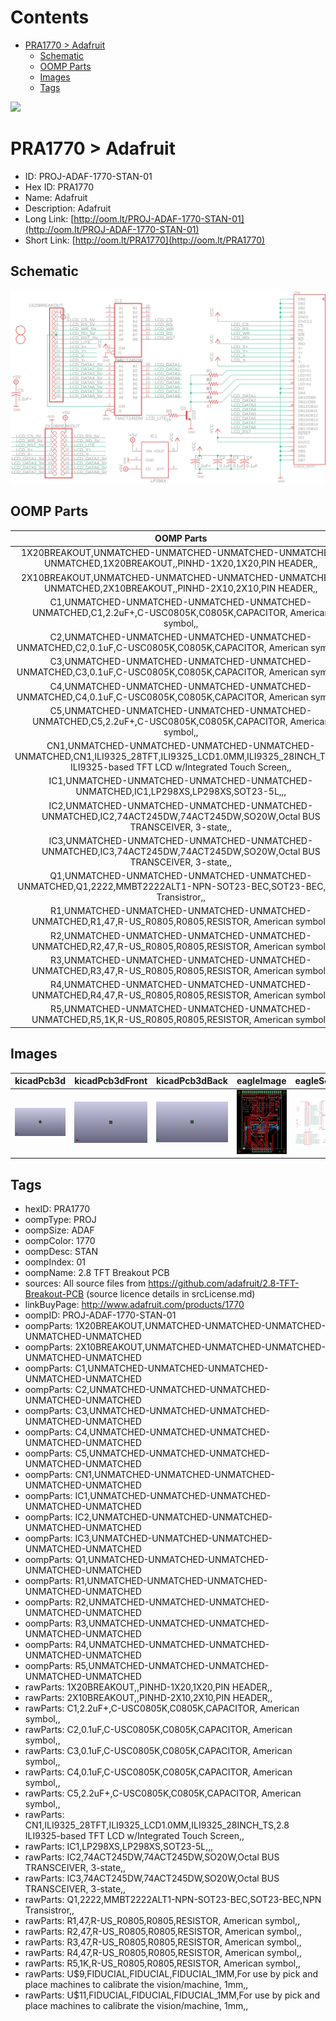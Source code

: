 



Contents
========

* [PRA1770 > Adafruit](#pra1770--adafruit)
	* [Schematic](#schematic)
	* [OOMP Parts](#oomp-parts)
	* [Images](#images)
	* [Tags](#tags)
  
![][im]
# PRA1770 > Adafruit

- ID: PROJ-ADAF-1770-STAN-01
- Hex ID: PRA1770
- Name: Adafruit
- Description: Adafruit
- Long Link: [http://oom.lt/PROJ-ADAF-1770-STAN-01](http://oom.lt/PROJ-ADAF-1770-STAN-01)
- Short Link: [http://oom.lt/PRA1770](http://oom.lt/PRA1770)

## Schematic
  
[![schem](eagleSchemImage.png)](eagleSchemImage.png)
## OOMP Parts
  

|OOMP Parts|
| :---: |
|1X20BREAKOUT,UNMATCHED-UNMATCHED-UNMATCHED-UNMATCHED-UNMATCHED,1X20BREAKOUT,,PINHD-1X20,1X20,PIN HEADER,,|
|2X10BREAKOUT,UNMATCHED-UNMATCHED-UNMATCHED-UNMATCHED-UNMATCHED,2X10BREAKOUT,,PINHD-2X10,2X10,PIN HEADER,,|
|C1,UNMATCHED-UNMATCHED-UNMATCHED-UNMATCHED-UNMATCHED,C1,2.2uF+,C-USC0805K,C0805K,CAPACITOR, American symbol,,|
|C2,UNMATCHED-UNMATCHED-UNMATCHED-UNMATCHED-UNMATCHED,C2,0.1uF,C-USC0805K,C0805K,CAPACITOR, American symbol,,|
|C3,UNMATCHED-UNMATCHED-UNMATCHED-UNMATCHED-UNMATCHED,C3,0.1uF,C-USC0805K,C0805K,CAPACITOR, American symbol,,|
|C4,UNMATCHED-UNMATCHED-UNMATCHED-UNMATCHED-UNMATCHED,C4,0.1uF,C-USC0805K,C0805K,CAPACITOR, American symbol,,|
|C5,UNMATCHED-UNMATCHED-UNMATCHED-UNMATCHED-UNMATCHED,C5,2.2uF+,C-USC0805K,C0805K,CAPACITOR, American symbol,,|
|CN1,UNMATCHED-UNMATCHED-UNMATCHED-UNMATCHED-UNMATCHED,CN1,ILI9325_28TFT,ILI9325_LCD1.0MM,ILI9325_28INCH_TS,2.8 ILI9325-based TFT LCD w/Integrated Touch Screen,,|
|IC1,UNMATCHED-UNMATCHED-UNMATCHED-UNMATCHED-UNMATCHED,IC1,LP298XS,LP298XS,SOT23-5L,,,|
|IC2,UNMATCHED-UNMATCHED-UNMATCHED-UNMATCHED-UNMATCHED,IC2,74ACT245DW,74ACT245DW,SO20W,Octal BUS TRANSCEIVER, 3-state,,|
|IC3,UNMATCHED-UNMATCHED-UNMATCHED-UNMATCHED-UNMATCHED,IC3,74ACT245DW,74ACT245DW,SO20W,Octal BUS TRANSCEIVER, 3-state,,|
|Q1,UNMATCHED-UNMATCHED-UNMATCHED-UNMATCHED-UNMATCHED,Q1,2222,MMBT2222ALT1-NPN-SOT23-BEC,SOT23-BEC,NPN Transistror,,|
|R1,UNMATCHED-UNMATCHED-UNMATCHED-UNMATCHED-UNMATCHED,R1,47,R-US_R0805,R0805,RESISTOR, American symbol,,|
|R2,UNMATCHED-UNMATCHED-UNMATCHED-UNMATCHED-UNMATCHED,R2,47,R-US_R0805,R0805,RESISTOR, American symbol,,|
|R3,UNMATCHED-UNMATCHED-UNMATCHED-UNMATCHED-UNMATCHED,R3,47,R-US_R0805,R0805,RESISTOR, American symbol,,|
|R4,UNMATCHED-UNMATCHED-UNMATCHED-UNMATCHED-UNMATCHED,R4,47,R-US_R0805,R0805,RESISTOR, American symbol,,|
|R5,UNMATCHED-UNMATCHED-UNMATCHED-UNMATCHED-UNMATCHED,R5,1K,R-US_R0805,R0805,RESISTOR, American symbol,,|

## Images
  
  

|kicadPcb3d|kicadPcb3dFront|kicadPcb3dBack|eagleImage|eagleSchemImage|
| :---: | :---: | :---: | :---: | :---: |
|[![kicadPcb3d](kicadPcb3d_140.png)](kicadPcb3d.png)|[![kicadPcb3dFront](kicadPcb3dFront_140.png)](kicadPcb3dFront.png)|[![kicadPcb3dBack](kicadPcb3dBack_140.png)](kicadPcb3dBack.png)|[![eagleImage](eagleImage_140.png)](eagleImage.png)|[![eagleSchemImage](eagleSchemImage_140.png)](eagleSchemImage.png)|

## Tags

- hexID: PRA1770
- oompType: PROJ
- oompSize: ADAF
- oompColor: 1770
- oompDesc: STAN
- oompIndex: 01
- oompName: 2.8 TFT Breakout PCB
- sources: All source files from https://github.com/adafruit/2.8-TFT-Breakout-PCB (source licence details in srcLicense.md)
- linkBuyPage: http://www.adafruit.com/products/1770
- oompID: PROJ-ADAF-1770-STAN-01
- oompParts: 1X20BREAKOUT,UNMATCHED-UNMATCHED-UNMATCHED-UNMATCHED-UNMATCHED
- oompParts: 2X10BREAKOUT,UNMATCHED-UNMATCHED-UNMATCHED-UNMATCHED-UNMATCHED
- oompParts: C1,UNMATCHED-UNMATCHED-UNMATCHED-UNMATCHED-UNMATCHED
- oompParts: C2,UNMATCHED-UNMATCHED-UNMATCHED-UNMATCHED-UNMATCHED
- oompParts: C3,UNMATCHED-UNMATCHED-UNMATCHED-UNMATCHED-UNMATCHED
- oompParts: C4,UNMATCHED-UNMATCHED-UNMATCHED-UNMATCHED-UNMATCHED
- oompParts: C5,UNMATCHED-UNMATCHED-UNMATCHED-UNMATCHED-UNMATCHED
- oompParts: CN1,UNMATCHED-UNMATCHED-UNMATCHED-UNMATCHED-UNMATCHED
- oompParts: IC1,UNMATCHED-UNMATCHED-UNMATCHED-UNMATCHED-UNMATCHED
- oompParts: IC2,UNMATCHED-UNMATCHED-UNMATCHED-UNMATCHED-UNMATCHED
- oompParts: IC3,UNMATCHED-UNMATCHED-UNMATCHED-UNMATCHED-UNMATCHED
- oompParts: Q1,UNMATCHED-UNMATCHED-UNMATCHED-UNMATCHED-UNMATCHED
- oompParts: R1,UNMATCHED-UNMATCHED-UNMATCHED-UNMATCHED-UNMATCHED
- oompParts: R2,UNMATCHED-UNMATCHED-UNMATCHED-UNMATCHED-UNMATCHED
- oompParts: R3,UNMATCHED-UNMATCHED-UNMATCHED-UNMATCHED-UNMATCHED
- oompParts: R4,UNMATCHED-UNMATCHED-UNMATCHED-UNMATCHED-UNMATCHED
- oompParts: R5,UNMATCHED-UNMATCHED-UNMATCHED-UNMATCHED-UNMATCHED
- rawParts: 1X20BREAKOUT,,PINHD-1X20,1X20,PIN HEADER,,
- rawParts: 2X10BREAKOUT,,PINHD-2X10,2X10,PIN HEADER,,
- rawParts: C1,2.2uF+,C-USC0805K,C0805K,CAPACITOR, American symbol,,
- rawParts: C2,0.1uF,C-USC0805K,C0805K,CAPACITOR, American symbol,,
- rawParts: C3,0.1uF,C-USC0805K,C0805K,CAPACITOR, American symbol,,
- rawParts: C4,0.1uF,C-USC0805K,C0805K,CAPACITOR, American symbol,,
- rawParts: C5,2.2uF+,C-USC0805K,C0805K,CAPACITOR, American symbol,,
- rawParts: CN1,ILI9325_28TFT,ILI9325_LCD1.0MM,ILI9325_28INCH_TS,2.8 ILI9325-based TFT LCD w/Integrated Touch Screen,,
- rawParts: IC1,LP298XS,LP298XS,SOT23-5L,,,
- rawParts: IC2,74ACT245DW,74ACT245DW,SO20W,Octal BUS TRANSCEIVER, 3-state,,
- rawParts: IC3,74ACT245DW,74ACT245DW,SO20W,Octal BUS TRANSCEIVER, 3-state,,
- rawParts: Q1,2222,MMBT2222ALT1-NPN-SOT23-BEC,SOT23-BEC,NPN Transistror,,
- rawParts: R1,47,R-US_R0805,R0805,RESISTOR, American symbol,,
- rawParts: R2,47,R-US_R0805,R0805,RESISTOR, American symbol,,
- rawParts: R3,47,R-US_R0805,R0805,RESISTOR, American symbol,,
- rawParts: R4,47,R-US_R0805,R0805,RESISTOR, American symbol,,
- rawParts: R5,1K,R-US_R0805,R0805,RESISTOR, American symbol,,
- rawParts: U$9,FIDUCIAL,FIDUCIAL,FIDUCIAL_1MM,For use by pick and place machines to calibrate the vision/machine, 1mm,,
- rawParts: U$11,FIDUCIAL,FIDUCIAL,FIDUCIAL_1MM,For use by pick and place machines to calibrate the vision/machine, 1mm,,



[im]: kicadPcb3d_450.png
